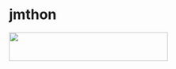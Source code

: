 # jmthon

<p align="left"><a href="https://heroku.com/deploy?template=https://github.com/khosh56/mus1"> <img src="https://img.shields.io/badge/Deploy%20To%20Heroku-purple?style=for-the-badge&logo=heroku" width="320" height="58.45"/></a></p>
